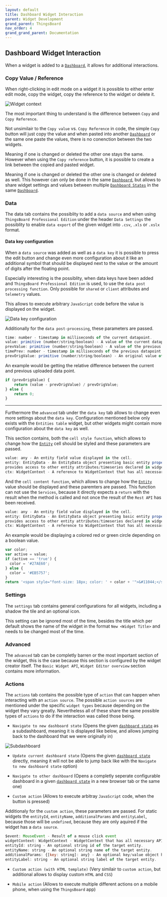 ```yaml
---
layout: default
title: Dashboard Widget Interaction
parent: Widget Development
grand_parent: ThingsBoard
nav_order: 4
grand_grand_parent: Documentation
---
```


## Dashboard Widget Interaction

When a widget is added to a [`Dashboard`](https://thingsboard.io/docs/user-guide/dashboards/), it allows for additional interactions.

### Copy Value / Reference

When right-clicking in edit mode on a widget it is possible to either enter edit mode, copy the widget, copy the reference to the widget or delete it.

![Widget context](images/image-17.png)

The most important thing to understand is the difference between `Copy` and `Copy Reference`.

Not unsimilair to the `Copy value` vs. `Copy Reference` in code, the simple `Copy` button will just copy the value and when pasted into another [`Dashboard`](https://thingsboard.io/docs/user-guide/dashboards/) or the same one paste the values, there is no conenction between the two widgets.

Meaning if one is changed or deleted the other one stays the same. However when using the `Copy reference` button, it is possible to create a link between the copied and pasted widget.

Meaning if one is changed or deleted the other one is changed or deleted as well. This however can only be done in the same [`Dashboard`](https://thingsboard.io/docs/user-guide/dashboards/), but allows to share widget settings and values between multiple [`Dashboard States`](https://thingsboard.io/docs/user-guide/dashboards/#states) in the same [`Dashboard`](https://thingsboard.io/docs/user-guide/dashboards/).

### Data

The data tab contains the possiblity to add a `data source` and when using `ThingsBoard Professional Edition` under the header `Data Settings` the possiblity to enable `data export` of the given widget into `.csv`, `.xls` or `.xslx` format.

#### Data key configuration

When a `data source` was added as well as a `data key` it is possible to press the edit button and change even more configuration about it like an additional symbol that should be displayed next to the value or the amount of digits after the floating point.

Especially interesting is the possiblity, when data keys have been added and `ThingsBoard Professional Edition` is used, to use the `data post processing function`. Only possible for `shared` or `client` attributes and `telemetry` values.

This allows to execute arbitrary `JavaScript` code before the value is displayed on the widget.

![Data key configuration](images/image-10.png)

Additionally for the `data post-processing`, these parameters are passed. 

```js
time: number - timestamp in milliseconds of the current datapoint.
value: primitive (number/string/boolean) - A value of the current datapoint.
prevValue: primitive (number/string/boolean) - A value of the previous datapoint after applied post-processing.
timePrev: number - timestamp in milliseconds of the previous datapoint value.
prevOrigValue: primitive (number/string/boolean) - An original value of the previous datapoint.
```

An example would be getting the relative difference between the current and previous uploaded data point.

```js
if (prevOrigValue) {
    return (value - prevOrigValue) / prevOrigValue;
} else {
    return 0;
}
```

-------------------

Furthermore the `advanced` tab under the `data key` tab allows to change even more settings about the `data key`. Configuration mentioned below only exists with the `Entities table` widget, but other widgets might contain more configuration about the `data key` as well.

This section contains, both the `cell style function`, which allows to change how the [`Entity`](https://thingsboard.io/docs/user-guide/entities-and-relations/) cell should be styled and these parameters are passed.

```js
value: any - An entity field value displayed in the cell.
entity: EntityData - An EntityData object presenting basic entity properties (ex. id, entityName) and
provides access to other entity attributes/timeseries declared in widget datasource configuration.
ctx: WidgetContext - A reference to WidgetContext that has all necessary API and data used by widget instance.
```

And the `cell content function`, which allows to change how the [`Entity`](https://thingsboard.io/docs/user-guide/entities-and-relations/) value should be displayed and these paremters are passed. This function can not use the `Services`, because it directly expects a `return` with the result when the method is called and not once the result of the `Rest API` has been received.

```js
value: any - An entity field value displayed in the cell.
entity: EntityData - An EntityData object presenting basic entity properties (ex. id, entityName) and
provides access to other entity attributes/timeseries declared in widget datasource configuration.
ctx: WidgetContext - A reference to WidgetContext that has all necessary API and data used by widget instance.
```

An example would be displaying a colored red or green circle depending on a boolean value.

```js
var color;
var active = value;
if (active == 'true') {
  color = '#27AE60';
} else {
  color = '#EB5757';
}
return '<span style="font-size: 18px; color: ' + color + '">&#11044;</span>';
```

### Settings

The `settings` tab contains general configurations for all widgets, including a shadow the tile and an optional icon.

This setting can be ignored most of the time, besides the title which per default shows the name of the widget in the format `New <Widget Title>` and needs to be changed most of the time.

### Advanced

The `advanced` tab can be completly barren or the most important section of the widget, this is the case because this section is configured by the widget creator itself. The `Basic Widget API`, `Widget Editor overview` section contains more information.

### Actions

The `actions` tab contains the possible type of `action` that can happen when interacting with an `action source`. The possible `action sources` are mentioned under the specific `widget types` because depending on the widget they vary greatly. Nevertheless all of these share the same possible types of `actions` to do if the interaction was called those being.

- `Navigate to new dashboard state` (Opens the given [`dashboard state`](https://thingsboard.io/docs/user-guide/dashboards/#states) as a subdashboard, meaning it is displayed like below, and allows jumping back to the dashboard that we were originally in)

![Subdashboard](images/image-7.png)

- `Update current dashboard state` (Opens the given [`dashboard state`](https://thingsboard.io/docs/user-guide/dashboards/#states) directly, meaning it will not be able to jump back like with the `Navigate to new dashboard state` option)

- `Navigate to other dashboard` (Opens a completly seperate configurable dashboard in a given [`dashboard state`](https://thingsboard.io/docs/user-guide/dashboards/#states) in a new browser tab or the same one)

- `Custom action` (Allows to execute arbitray `JavaScript` code, when the button is pressed)

Additionaly for the `custom action`, these parameters are passed. For static widgets the `entityId`, `entityName`, `additionalParams` and `entityLabel`, because those will be `undefined`, because they are only aquired if the widget has a `data source`.

```js
$event: MouseEvent - Result of a mouse click event
widgetContext: WidgetContext - WidgetContext that has all necessary API and data used by widget instance.
entityId: string - An optional string id of the target entity.
entityName: string - An optional string name of the target entity.
additionalParams: {[key: string]: any} - An optional key/value object holding additional entity parameters. 
entityLabel: string - An optional string label of the target entity.
```

- `Custom action (with HTML template)` (Very similair to `custom action`, but additional allows to display custom `HTML` and `CSS`)

- `Mobile action` (Allows to execute multiple different actions on a mobile phone, when using the `ThingsBoard` app)
